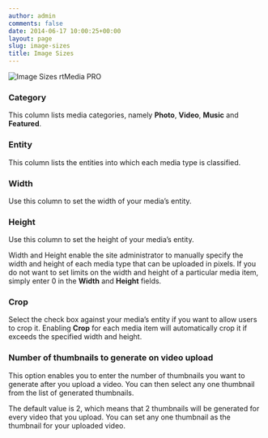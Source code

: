 ```yaml
---
author: admin
comments: false
date: 2014-06-17 10:00:25+00:00
layout: page
slug: image-sizes
title: Image Sizes
---
```


![Image Sizes rtMedia PRO](http://docs.rtcamp.com/wp-content/uploads/2014/06/Image-Sizes-rtMedia-PRO.jpg)


### Category


This column lists media categories, namely **Photo**, **Video**, **Music** and **Featured**.


### Entity


This column lists the entities into which each media type is classified.


### Width


Use this column to set the width of your media’s entity.


### Height


Use this column to set the height of your media’s entity.

Width and Height enable the site administrator to manually specify the width and height of each media type that can be uploaded in pixels. If you do not want to set limits on the width and height of a particular media item, simply enter 0 in the **Width** and **Height** fields.


### Crop


Select the check box against your media’s entity if you want to allow users to crop it. Enabling **Crop** for each media item will automatically crop it if exceeds the specified width and height.


### Number of thumbnails to generate on video upload


This option enables you to enter the number of thumbnails you want to generate after you upload a video. You can then select any one thumbnail from the list of generated thumbnails.

The default value is 2, which means that 2 thumbnails will be generated for every video that you upload. You can set any one thumbnail as the thumbnail for your uploaded video.




